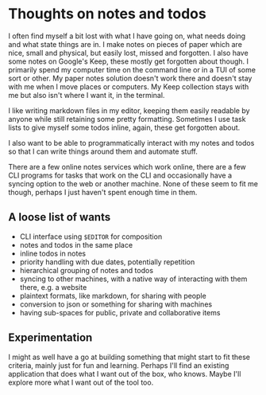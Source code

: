 # Thoughts on notes and todos

I often find myself a bit lost with what I have going on, what needs doing and
what state things are in. I make notes on pieces of paper which are nice, small
and physical, but easily lost, missed and forgotten. I also have some notes on
Google's Keep, these mostly get forgotten about though. I primarily spend my
computer time on the command line or in a TUI of some sort or other. My paper
notes solution doesn't work there and doesn't stay with me when I move places
or computers. My Keep collection stays with me but also isn't where I want it,
in the terminal.

I like writing markdown files in my editor, keeping them easily readable by
anyone while still retaining some pretty formatting. Sometimes I use task lists
to give myself some todos inline, again, these get forgotten about.

I also want to be able to programmatically interact with my notes and todos so
that I can write things around them and automate stuff.

There are a few online notes services which work online, there are a few CLI
programs for tasks that work on the CLI and occasionally have a syncing option
to the web or another machine. None of these seem to fit me though, perhaps I
just haven't spent enough time in them.

## A loose list of wants

- CLI interface using `$EDITOR` for composition
- notes and todos in the same place
- inline todos in notes
- priority handling with due dates, potentially repetition
- hierarchical grouping of notes and todos
- syncing to other machines, with a native way of interacting with them there,
  e.g. a website
- plaintext formats, like markdown, for sharing with people
- conversion to json or something for sharing with machines
- having sub-spaces for public, private and collaborative items

## Experimentation

I might as well have a go at building something that might start to fit these
criteria, mainly just for fun and learning. Perhaps I'll find an existing
application that does what I want out of the box, who knows. Maybe I'll explore
more what I want out of the tool too.
